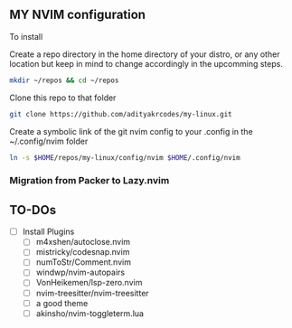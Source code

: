 ## MY NVIM configuration

To install

Create a repo directory in the home directory of your distro, or any other location but keep in mind to change accordingly in the upcomming steps.

```sh
mkdir ~/repos && cd ~/repos
```

Clone this repo to that folder

```sh
git clone https://github.com/adityakrcodes/my-linux.git
```

Create a symbolic link of the git nvim config to your .config in the ~/.config/nvim folder

```sh
ln -s $HOME/repos/my-linux/config/nvim $HOME/.config/nvim
```

### Migration from Packer to Lazy.nvim

## TO-DOs

- [ ] Install Plugins
    - [ ] m4xshen/autoclose.nvim
    - [ ] mistricky/codesnap.nvim
    - [ ] numToStr/Comment.nvim
    - [ ] windwp/nvim-autopairs
    - [ ] VonHeikemen/lsp-zero.nvim
    - [ ] nvim-treesitter/nvim-treesitter
    - [ ] a good theme
    - [ ] akinsho/nvim-toggleterm.lua
